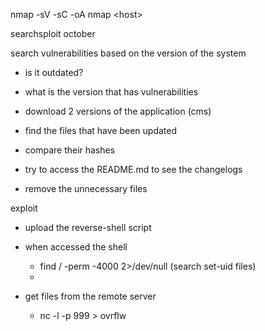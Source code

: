 nmap -sV -sC -oA nmap &lt;host&gt;

searchsploit october

search vulnerabilities based on the version of the system

* is it outdated?
* what is the version that has vulnerabilities
* download 2 versions of the application \(cms\)

* find the files that have been updated

* compare their hashes

* try to access the README.md to see the changelogs

* remove the unnecessary files

exploit

* upload the reverse-shell script
* when accessed the shell
  * find / -perm -4000 2&gt;/dev/null \(search set-uid files\)
  * 

* get files from the remote server
  * nc -l -p 999 &gt; ovrflw



